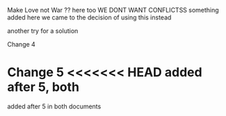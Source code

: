 Make Love not War ?? here too
WE DONT WANT CONFLICTSS
something added here
we came to the decision of using this instead

another try for a solution

Change 4

Change 5
<<<<<<< HEAD
added after 5, both
=======
added after 5 in both documents

